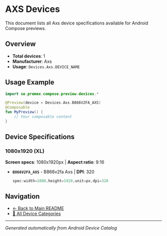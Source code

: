 # AXS Devices

This document lists all Axs device specifications available for Android Compose previews.

## Overview

- **Total devices**: 1
- **Manufacturer**: Axs
- **Usage**: `Devices.Axs.DEVICE_NAME`

## Usage Example

```kotlin
import se.premex.compose.preview.devices.*

@Preview(device = Devices.Axs.B866V2FA_AXS)
@Composable
fun MyPreview() {
    // Your composable content
}
```

## Device Specifications

### 1080x1920 (XL)

**Screen specs**: 1080x1920px | **Aspect ratio**: 9:16

- **`B866V2FA_AXS`** - B866v2fa Axs | **DPI**: 320
  ```kotlin
  spec:width=1080,height=1920,unit=px,dpi=320
  ```

## Navigation

- [← Back to Main README](../../README.md)
- [📱 All Device Categories](../README.md)

---
*Generated automatically from Android Device Catalog*
